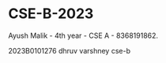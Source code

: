 # CSE-B-2023
Ayush Malik - 4th year - CSE A - 8368191862.  







2023B0101276 dhruv varshney cse-b

